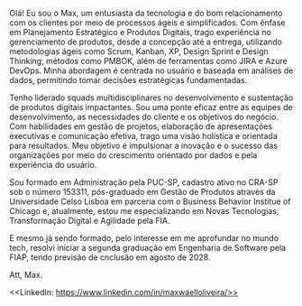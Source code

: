 Olá!
Eu sou o Max, um entusiasta da tecnologia e do bom relacionamento com os clientes por meio de processos ágeis e simplificados. Com ênfase em Planejamento Estratégico e Produtos Digitais, trago experiência no gerenciamento de produtos, desde a concepção até a entrega, utilizando metodologias ágeis como Scrum, Kanban, XP, Design Sprint e Design Thinking, métodos como PMBOK, além de ferramentas como JIRA e Azure DevOps. Minha abordagem é centrada no usuário e baseada em análises de dados, permitindo tomar decisões estratégicas fundamentadas. 

Tenho liderado squads multidisciplinares no desenvolvimento e sustentação de produtos digitais impactantes. Sou uma ponte eficaz entre as equipes de desenvolvimento, as necessidades do cliente e os objetivos do negócio. Com habilidades em gestão de projetos, elaboração de apresentações executivas e comunicação efetiva, trago uma visão holística e orientada para resultados. Meu objetivo é impulsionar a inovação e o sucesso das organizações por meio do crescimento orientado por dados e pela experiência do usuário.

Sou formado em Administração pela PUC-SP, cadastro ativo no CRA-SP sob o número 153311, pós-graduado em Gestão de Produtos através da Universidade Celso Lisboa em parceria com o Business Behavior Institue of Chicago e, atualmente, estou me especializando em Novas Tecnologias, Transformação Digital e Agilidade pela FIA.

E mesmo já sendo formado, pelo interesse em me aprofundar no mundo tech, resolvi iniciar a segunda graduação em Engenharia de Software pela FIAP, tendo previsão de cnclusão em agosto de 2028.


Att,
Max.

<<LinkedIn: https://www.linkedin.com/in/maxwaelloliveira/>>
